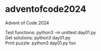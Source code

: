 # adventofcode2024
Advent of Code 2024	

Test functions: python3 -m unittest day01.py  
Get solutions:  python3 day01.py  
Print puzzle:   python3 day01.py foo  
